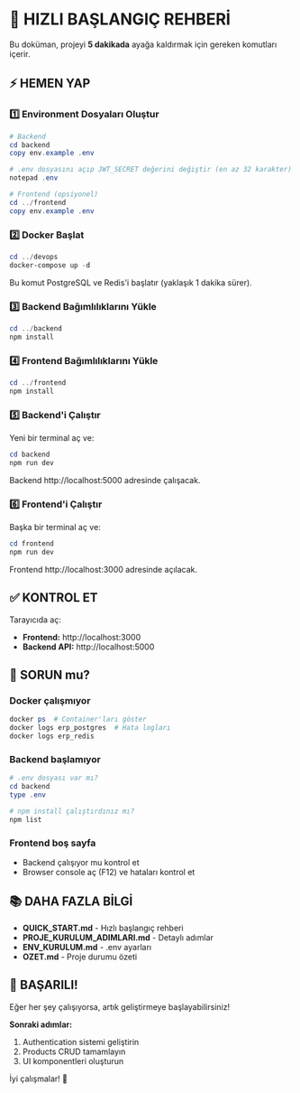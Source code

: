 # 🚀 HIZLI BAŞLANGIÇ REHBERİ

Bu doküman, projeyi **5 dakikada** ayağa kaldırmak için gereken komutları içerir.

## ⚡ HEMEN YAP

### 1️⃣ Environment Dosyaları Oluştur

```powershell
# Backend
cd backend
copy env.example .env

# .env dosyasını açıp JWT_SECRET değerini değiştir (en az 32 karakter)
notepad .env

# Frontend (opsiyonel)
cd ../frontend
copy env.example .env
```

### 2️⃣ Docker Başlat

```powershell
cd ../devops
docker-compose up -d
```

Bu komut PostgreSQL ve Redis'i başlatır (yaklaşık 1 dakika sürer).

### 3️⃣ Backend Bağımlılıklarını Yükle

```powershell
cd ../backend
npm install
```

### 4️⃣ Frontend Bağımlılıklarını Yükle

```powershell
cd ../frontend
npm install
```

### 5️⃣ Backend'i Çalıştır

Yeni bir terminal aç ve:

```powershell
cd backend
npm run dev
```

Backend http://localhost:5000 adresinde çalışacak.

### 6️⃣ Frontend'i Çalıştır

Başka bir terminal aç ve:

```powershell
cd frontend
npm run dev
```

Frontend http://localhost:3000 adresinde açılacak.

## ✅ KONTROL ET

Tarayıcıda aç:
- **Frontend:** http://localhost:3000
- **Backend API:** http://localhost:5000

## 🐛 SORUN mu?

### Docker çalışmıyor
```powershell
docker ps  # Container'ları göster
docker logs erp_postgres  # Hata logları
docker logs erp_redis
```

### Backend başlamıyor
```powershell
# .env dosyası var mı?
cd backend
type .env

# npm install çalıştırdınız mı?
npm list
```

### Frontend boş sayfa
- Backend çalışıyor mu kontrol et
- Browser console aç (F12) ve hataları kontrol et

## 📚 DAHA FAZLA BİLGİ

- **QUICK_START.md** - Hızlı başlangıç rehberi
- **PROJE_KURULUM_ADIMLARI.md** - Detaylı adımlar
- **ENV_KURULUM.md** - .env ayarları
- **OZET.md** - Proje durumu özeti

## 🎉 BAŞARILI!

Eğer her şey çalışıyorsa, artık geliştirmeye başlayabilirsiniz!

**Sonraki adımlar:**
1. Authentication sistemi geliştirin
2. Products CRUD tamamlayın
3. UI komponentleri oluşturun

İyi çalışmalar! 🚀

